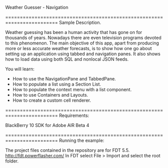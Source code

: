 Weather Guesser - Navigation

========================================================================
Sample Description.

Weather guessing has been a human activity that has gone on for
thousands of years. Nowadays there are even television programs
devoted to this phenomenon. The main objective of this app, apart
from producing more or less accurate weather forecasts, is to
show how one go about setting up an application using tabbed and
navigation panes. It also shows how to load data using both SQL
and nonlocal JSON feeds.

You will learn:
 - How to use the NavigationPane and TabbedPane.
 - How to populate a list using a Section List.
 - How to populate the context menu with a list component.
 - How to use Containers and Layouts.
 - How to create a custom cell renderer.

========================================================================
Requirements:

BlackBerry 10 SDK for Adobe AIR Beta 4

========================================================================
Running the example:

The project files contained in the repository are for FDT 5.5. http://fdt.powerflasher.com/
In FDT select File > Import and select the root folder.